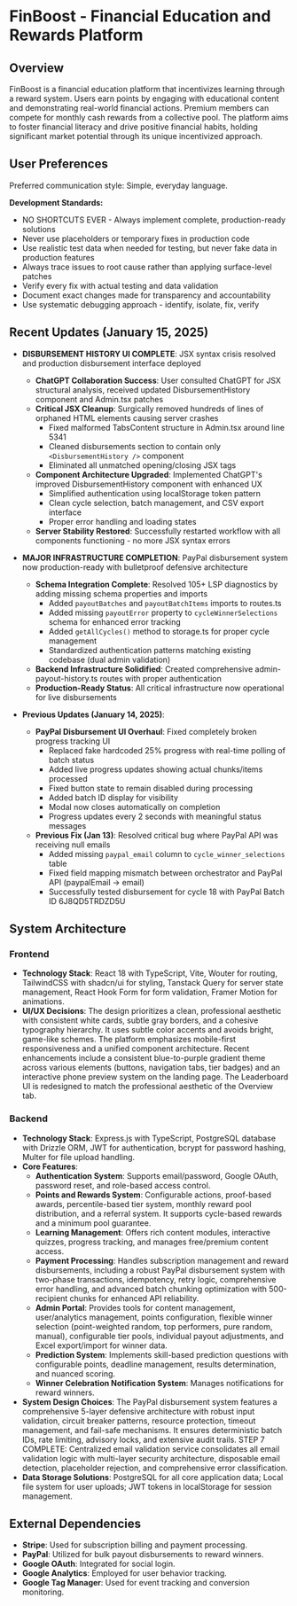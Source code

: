 # FinBoost - Financial Education and Rewards Platform

## Overview
FinBoost is a financial education platform that incentivizes learning through a reward system. Users earn points by engaging with educational content and demonstrating real-world financial actions. Premium members can compete for monthly cash rewards from a collective pool. The platform aims to foster financial literacy and drive positive financial habits, holding significant market potential through its unique incentivized approach.

## User Preferences
Preferred communication style: Simple, everyday language.

**Development Standards:**
- NO SHORTCUTS EVER - Always implement complete, production-ready solutions
- Never use placeholders or temporary fixes in production code
- Use realistic test data when needed for testing, but never fake data in production features
- Always trace issues to root cause rather than applying surface-level patches
- Verify every fix with actual testing and data validation
- Document exact changes made for transparency and accountability
- Use systematic debugging approach - identify, isolate, fix, verify

## Recent Updates (January 15, 2025)
- **DISBURSEMENT HISTORY UI COMPLETE**: JSX syntax crisis resolved and production disbursement interface deployed
  - **ChatGPT Collaboration Success**: User consulted ChatGPT for JSX structural analysis, received updated DisbursementHistory component and Admin.tsx patches
  - **Critical JSX Cleanup**: Surgically removed hundreds of lines of orphaned HTML elements causing server crashes
    - Fixed malformed TabsContent structure in Admin.tsx around line 5341
    - Cleaned disbursements section to contain only `<DisbursementHistory />` component
    - Eliminated all unmatched opening/closing JSX tags
  - **Component Architecture Upgraded**: Implemented ChatGPT's improved DisbursementHistory component with enhanced UX
    - Simplified authentication using localStorage token pattern
    - Clean cycle selection, batch management, and CSV export interface
    - Proper error handling and loading states
  - **Server Stability Restored**: Successfully restarted workflow with all components functioning - no more JSX syntax errors

- **MAJOR INFRASTRUCTURE COMPLETION**: PayPal disbursement system now production-ready with bulletproof defensive architecture
  - **Schema Integration Complete**: Resolved 105+ LSP diagnostics by adding missing schema properties and imports
    - Added `payoutBatches` and `payoutBatchItems` imports to routes.ts
    - Added missing `payoutError` property to `cycleWinnerSelections` schema for enhanced error tracking
    - Added `getAllCycles()` method to storage.ts for proper cycle management
    - Standardized authentication patterns matching existing codebase (dual admin validation)
  - **Backend Infrastructure Solidified**: Created comprehensive admin-payout-history.ts routes with proper authentication
  - **Production-Ready Status**: All critical infrastructure now operational for live disbursements

- **Previous Updates (January 14, 2025)**:
  - **PayPal Disbursement UI Overhaul**: Fixed completely broken progress tracking UI
    - Replaced fake hardcoded 25% progress with real-time polling of batch status
    - Added live progress updates showing actual chunks/items processed
    - Fixed button state to remain disabled during processing
    - Added batch ID display for visibility
    - Modal now closes automatically on completion
    - Progress updates every 2 seconds with meaningful status messages
  - **Previous Fix (Jan 13)**: Resolved critical bug where PayPal API was receiving null emails
    - Added missing `paypal_email` column to `cycle_winner_selections` table
    - Fixed field mapping mismatch between orchestrator and PayPal API (paypalEmail → email)
    - Successfully tested disbursement for cycle 18 with PayPal Batch ID 6J8QD5TRDZD5U

## System Architecture

### Frontend
- **Technology Stack**: React 18 with TypeScript, Vite, Wouter for routing, TailwindCSS with shadcn/ui for styling, Tanstack Query for server state management, React Hook Form for form validation, Framer Motion for animations.
- **UI/UX Decisions**: The design prioritizes a clean, professional aesthetic with consistent white cards, subtle gray borders, and a cohesive typography hierarchy. It uses subtle color accents and avoids bright, game-like schemes. The platform emphasizes mobile-first responsiveness and a unified component architecture. Recent enhancements include a consistent blue-to-purple gradient theme across various elements (buttons, navigation tabs, tier badges) and an interactive phone preview system on the landing page. The Leaderboard UI is redesigned to match the professional aesthetic of the Overview tab.

### Backend
- **Technology Stack**: Express.js with TypeScript, PostgreSQL database with Drizzle ORM, JWT for authentication, bcrypt for password hashing, Multer for file upload handling.
- **Core Features**:
    - **Authentication System**: Supports email/password, Google OAuth, password reset, and role-based access control.
    - **Points and Rewards System**: Configurable actions, proof-based awards, percentile-based tier system, monthly reward pool distribution, and a referral system. It supports cycle-based rewards and a minimum pool guarantee.
    - **Learning Management**: Offers rich content modules, interactive quizzes, progress tracking, and manages free/premium content access.
    - **Payment Processing**: Handles subscription management and reward disbursements, including a robust PayPal disbursement system with two-phase transactions, idempotency, retry logic, comprehensive error handling, and advanced batch chunking optimization with 500-recipient chunks for enhanced API reliability.
    - **Admin Portal**: Provides tools for content management, user/analytics management, points configuration, flexible winner selection (point-weighted random, top performers, pure random, manual), configurable tier pools, individual payout adjustments, and Excel export/import for winner data.
    - **Prediction System**: Implements skill-based prediction questions with configurable points, deadline management, results determination, and nuanced scoring.
    - **Winner Celebration Notification System**: Manages notifications for reward winners.
- **System Design Choices**: The PayPal disbursement system features a comprehensive 5-layer defensive architecture with robust input validation, circuit breaker patterns, resource protection, timeout management, and fail-safe mechanisms. It ensures deterministic batch IDs, rate limiting, advisory locks, and extensive audit trails. STEP 7 COMPLETE: Centralized email validation service consolidates all email validation logic with multi-layer security architecture, disposable email detection, placeholder rejection, and comprehensive error classification.
- **Data Storage Solutions**: PostgreSQL for all core application data; Local file system for user uploads; JWT tokens in localStorage for session management.

## External Dependencies
- **Stripe**: Used for subscription billing and payment processing.
- **PayPal**: Utilized for bulk payout disbursements to reward winners.
- **Google OAuth**: Integrated for social login.
- **Google Analytics**: Employed for user behavior tracking.
- **Google Tag Manager**: Used for event tracking and conversion monitoring.